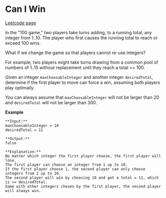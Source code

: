 # Can I Win
[Leetcode page](https://leetcode.com/problems/can-i-win/description)

In the "100 game," two players take turns adding, to a running total, any
integer from 1..10. The player who first causes the running total to reach or
exceed 100 wins.

What if we change the game so that players cannot re-use integers?

For example, two players might take turns drawing from a common pool of
numbers of 1..15 without replacement until they reach a total >= 100.

Given an integer `maxChoosableInteger` and another integer `desiredTotal`,
determine if the first player to move can force a win, assuming both players
play optimally.

You can always assume that `maxChoosableInteger` will not be larger than 20
and `desiredTotal` will not be larger than 300.

**Example**

    
    
    **Input:**
    maxChoosableInteger = 10
    desiredTotal = 11
    
    **Output:**
    false
    
    **Explanation:**
    No matter which integer the first player choose, the first player will lose.
    The first player can choose an integer from 1 up to 10.
    If the first player choose 1, the second player can only choose integers from 2 up to 10.
    The second player will win by choosing 10 and get a total = 11, which is >= desiredTotal.
    Same with other integers chosen by the first player, the second player will always win.
    


